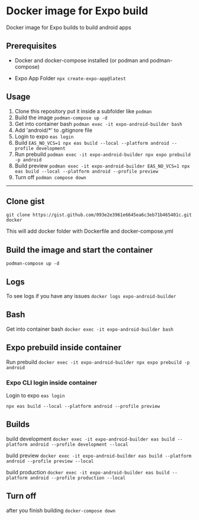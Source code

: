 # Docker image for Expo build

Docker image for Expo builds to build android apps

## Prerequisites

- Docker and docker-compose installed (or podman and podman-compose)

- Expo App Folder `npx create-expo-app@latest`

## Usage

1. Clone this repository put it inside a subfolder like `podman`
2. Build the image `podman-compose up -d`
3. Get into container bash `podman exec -it expo-android-builder bash`
4. Add 'android/\*' to .gitignore file
5. Login to expo `eas login`
6. Build `EAS_NO_VCS=1 npx eas build --local --platform android --profile development`
7. Run prebuild `podman exec -it expo-android-builder npx expo prebuild -p android`
8. Build preview `podman exec -it expo-android-builder EAS_NO_VCS=1 npx eas build --local --platform android --profile preview`
9. Turn off `podman compose down`

---

## Clone gist

`git clone https://gist.github.com/093e2e3961e6645ea6c3eb71b465401c.git docker`

This will add docker folder with Dockerfile and docker-compose.yml

## Build the image and start the container

`podman-compose up -d`

## Logs

To see logs if you have any issues `docker logs expo-android-builder`

## Bash

Get into container bash `docker exec -it expo-android-builder bash`

## Expo prebuild inside container

Run prebuild `docker exec -it expo-android-builder npx expo prebuild -p android`

### Expo CLI login inside container

Login to expo `eas login`

`npx eas build --local --platform android --profile preview`

## Builds

build development `docker exec -it expo-android-builder eas build --platform android --profile development --local`

build preview `docker exec -it expo-android-builder eas build --platform android --profile preview --local`

build production `docker exec -it expo-android-builder eas build --platform android --profile production --local`

## Turn off

after you finish building `docker-compose down`
